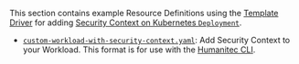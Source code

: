 This section contains example Resource Definitions using the [Template Driver](https://developer.humanitec.com/integration-and-extensions/drivers/generic-drivers/template/) for adding [Security Context on Kubernetes `Deployment`](https://kubernetes.io/docs/tasks/configure-pod-container/security-context/).

* [`custom-workload-with-security-context.yaml`](./custom-workload-with-security-context.yaml): Add Security Context to your Workload. This format is for use with the [Humanitec CLI](https://developer.humanitec.com/platform-orchestrator/cli/).